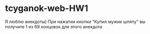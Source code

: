 # tcyganok-web-HW1
Я люблю анекдоты)
При нажатии кнопки "Купил мужик шляпу" вы получите 1 из 69 концовок для этого анекдота
